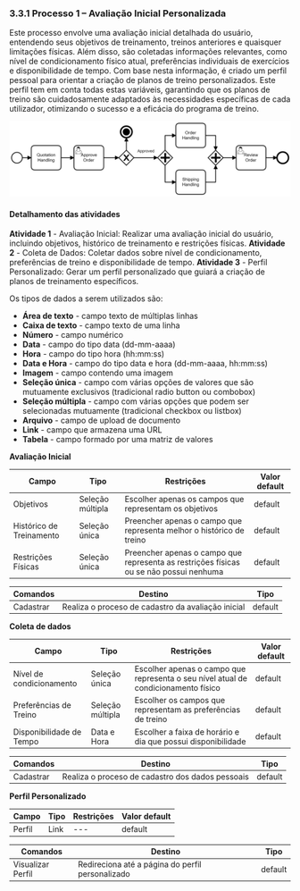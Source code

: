 ### 3.3.1 Processo 1 – Avaliação Inicial Personalizada


Este processo envolve  uma avaliação inicial detalhada do usuário, entendendo seus objetivos de treinamento, treinos anteriores e quaisquer limitações físicas. Além disso, são coletadas informações relevantes, como  nível  de condicionamento físico atual, preferências individuais de exercícios e  disponibilidade de tempo. Com base nesta informação, é criado um perfil pessoal para orientar a criação de planos de treino personalizados. Este perfil tem em conta todas estas variáveis, garantindo que os planos de treino são cuidadosamente adaptados às necessidades específicas de cada utilizador, otimizando  o sucesso e a eficácia do programa de treino.


![Exemplo de um Modelo BPMN do PROCESSO 1](images/process.png "Modelo BPMN do Processo 1.")

#### Detalhamento das atividades

**Atividade 1** - Avaliação Inicial: Realizar uma avaliação inicial do usuário, incluindo objetivos, histórico de treinamento e restrições físicas.
**Atividade 2** - Coleta de Dados: Coletar dados sobre nível de condicionamento, preferências de treino e disponibilidade de tempo.
**Atividade 3** - Perfil Personalizado: Gerar um perfil personalizado que guiará a criação de planos de treinamento específicos.


Os tipos de dados a serem utilizados são:

* **Área de texto** - campo texto de múltiplas linhas
* **Caixa de texto** - campo texto de uma linha
* **Número** - campo numérico
* **Data** - campo do tipo data (dd-mm-aaaa)
* **Hora** - campo do tipo hora (hh:mm:ss)
* **Data e Hora** - campo do tipo data e hora (dd-mm-aaaa, hh:mm:ss)
* **Imagem** - campo contendo uma imagem
* **Seleção única** - campo com várias opções de valores que são mutuamente exclusivos (tradicional radio button ou combobox)
* **Seleção múltipla** - campo com várias opções que podem ser selecionadas mutuamente (tradicional checkbox ou listbox)
* **Arquivo** - campo de upload de documento
* **Link** - campo que armazena uma URL
* **Tabela** - campo formado por uma matriz de valores

**Avaliação Inicial**

| **Campo**       | **Tipo**         | **Restrições** | **Valor default** |
| ---             | ---              | ---            | ---               |
| Objetivos                | Seleção múltipla | Escolher apenas os campos que representam os objetivos 					| default |
| Histórico de Treinamento | Seleção única | Preencher apenas o campo que representa melhor o histórico de treino 			| default |
| Restrições Físicas 	   | Seleção única | Preencher apenas o campo que representa as restrições físicas ou se não possui nenhuma | default |

| **Comandos**         |  **Destino**                   | **Tipo** |
| ---                  | ---                            | ---               |
| Cadastrar            | Realiza o proceso de cadastro da avaliação inicial | default |


**Coleta de dados**

| **Campo**       | **Tipo**         | **Restrições** | **Valor default** |
| ---             | ---              | ---            | ---               |
| Nível de condicionamento | Seleção única     | Escolher apenas o campo que representa o seu nível atual de condicionamento físico | default |
| Preferências de Treino   | Seleção múltipla  | Escolher os campos que representam as preferências de treino                       | default |
| Disponibilidade de Tempo | Data e Hora       | Escolher a faixa de horário e dia que possui disponibilidade                       | default |

| **Comandos**         |  **Destino**                   | **Tipo**          |
| ---                  | ---                            | ---               |
| Cadastrar            | Realiza o proceso de cadastro dos dados pessoais   | default |


**Perfil Personalizado**

| **Campo**       | **Tipo**         | **Restrições** | **Valor default** |
| ---             | ---              | ---            | ---               |
| Perfil | Link | --- | default |

| **Comandos**         |  **Destino**                   | **Tipo**          |
| ---                  | ---                            | ---               |
| Visualizar Perfil    | Redireciona até a página do perfil personalizado   | default |
